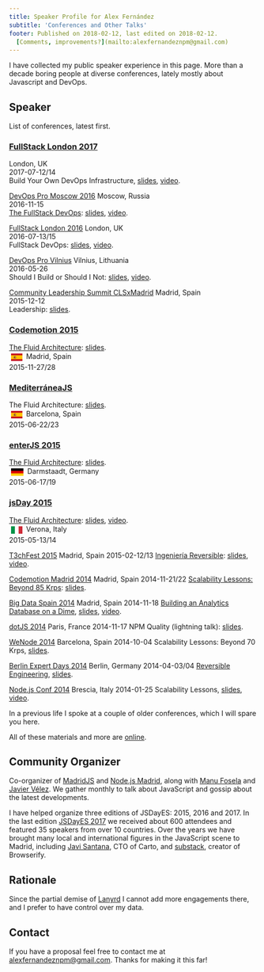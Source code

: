 ```yaml
---
title: Speaker Profile for Alex Fernández 
subtitle: 'Conferences and Other Talks'
footer: Published on 2018-02-12, last edited on 2018-02-12.
  [Comments, improvements?](mailto:alexfernandeznpm@gmail.com)
---
```


I have collected my public speaker experience in this page.
More than a decade boring people at diverse conferences,
lately mostly about Javascript and DevOps.

## Speaker

List of conferences, latest first.

### [FullStack London 2017](https://skillsmatter.com/conferences/8264-fullstack-2017-the-conference-on-javascript-node-and-internet-of-things)

London, UK
<br>
2017-07-12/14
<br>
Build Your Own DevOps Infrastructure,
[slides](https://slides.com/alexfernandez/build-your-owndevops-infrastructure-fullstack/),
[video](https://skillsmatter.com/skillscasts/10239-build-your-own-devops-infrastructure).

[DevOps Pro Moscow 2016](http://www.devopspro.ru/2016/)
Moscow, Russia
<br>
2016-11-15
<br>
[The FullStack DevOps](http://www.devopspro.ru/2016/alex-fernandez/):
[slides](https://slides.com/alexfernandez/2016-11-fullstack-devops/),
[video](https://www.youtube.com/watch?v=rofFbzBMchw).

[FullStack London 2016](https://skillsmatter.com/conferences/7278-fullstack-2016-the-conference-on-javascript-node-and-internet-of-things)
London, UK
<br>
2016-07-13/15
<br>
FullStack DevOps:
[slides](https://slides.com/alexfernandez/2016-07-fullstack-devops/),
[video](https://skillsmatter.com/skillscasts/8156-fullstack-devops).

[DevOps Pro Vilnius](http://devopspro.lt/2016/)
Vilnius, Lithuania
<br>
2016-05-26
<br>
Should I Build or Should I Not:
[slides](https://slides.com/alexfernandez/2016-05-build-or-not/),
[video](http://devopspro.lt/2016/alex-fernandez/).

[Community Leadership Summit CLSxMadrid](https://clsxspain.es/index.en.html)
Madrid, Spain
<br>
2015-12-12
<br>
Leadership:
[slides](https://slides.com/alexfernandez/leadership-clsxmadrid-2015/).

### [Codemotion 2015](https://2015.codemotion.es/)

[The Fluid Architecture](https://2015.codemotion.es/agenda.html#5677904553836544/51104001):
[slides](https://slides.com/alexfernandez/fluid-architecture-codemotion-2015/).
<br>
<img height="15" src="./pics/spain.svg" alt="Spain" style="margin:4px;vertical-align:middle;">
Madrid, Spain
<br>
2015-11-27/28

### [MediterráneaJS](http://lanyrd.com/2015/mediterraneajs/)

The Fluid Architecture:
[slides](https://slides.com/alexfernandez/fluid-architecture-mediterraneajs-2015/).
<br>
<img height="15" src="./pics/spain.svg" alt="Spain" style="margin:4px;vertical-align:middle;">
Barcelona, Spain
<br>
2015-06-22/23

### [enterJS 2015](https://www.enterjs.de/archive/2015/)

[The Fluid Architecture](https://www.enterjs.de/archive/2015/abstracts.html#fluid-architecture):
[slides](https://slides.com/alexfernandez/fluid-architecture-enterjs-2015/).
<br>
<img height="15" src="./pics/germany.svg" alt="Germany" style="margin:4px;vertical-align:middle;">
Darmstaadt, Germany
<br>
2015-06-17/19

### [jsDay 2015](http://2015.jsday.it/)

[The Fluid Architecture](http://2015.jsday.it/talk/the-fluid-architecture/):
[slides](https://slides.com/alexfernandez/fluid-architecture-jsday-verona/),
[video](https://vimeo.com/136912284).
<br>
<img height="15" src="./pics/italy.svg" alt="Italy" style="margin:4px;vertical-align:middle;">
Verona, Italy
<br>
2015-05-13/14

[T3chFest 2015](https://t3chfest.uc3m.es/2015/)
Madrid, Spain
2015-02-12/13
[Ingeniería Reversible](https://t3chfest.uc3m.es/2015/programa/ingenieria-reversible-revirtiendo-los-efectos-del-tiempo/):
[slides](https://slides.com/alexfernandez/ingenieria-reversible/),
[video](https://www.youtube.com/watch?v=9E9gwGlmHis).

[Codemotion Madrid 2014](http://2014.codemotion.es/en/)
Madrid, Spain
2014-11-21/22
[Scalability Lessons: Beyond 85 Krps](http://2014.codemotion.es/en/agenda.html?recommended=#day1/escalar-con-nodejs-tras-las-50-mil-peticiones-por-segundo):
[slides](https://slides.com/alexfernandez/scalability-lessons-beyond-85krps/).

[Big Data Spain 2014](http://www.bigdataspain.org/2014/)
Madrid, Spain
2014-11-18
[Building an Analytics Database on a Dime](http://www.bigdataspain.org/2014/conference/analytics-for-ads-servers-by-mediasmart-mobile.html),
[slides](https://slides.com/alexfernandez/analytics-dime/),
[video](https://www.youtube.com/watch?v=F3rzQdCDxgg).

[dotJS 2014](http://2014.dotjs.io/)
Paris, France
2014-11-17
NPM Quality (lightning talk):
[slides](https://slides.com/alexfernandez/npm-quality/).

[WeNode 2014](http://lanyrd.com/2014/wenode/)
Barcelona, Spain
2014-10-04
Scalability Lessons: Beyond 70 Krps,
[slides](https://slides.com/alexfernandez/scalability-lessons-beyond-70krps/).

[Berlin Expert Days 2014](http://bed-con.org/2014/)
Berlin, Germany
2014-04-03/04
[Reversible Engineering](http://bed-con.org/2014/talks/Reversible-Engineering-Going-Back-in-Time),
[slides](https://slides.com/alexfernandez/reversible-engineering/).

[Node.js Conf 2014](http://2014.nodejsconf.it/)
Brescia, Italy
2014-01-25
Scalability Lessons,
[slides](https://slides.com/alexfernandez/scalability-lessons/),
[video](https://vimeo.com/121892726).

In a previous life I spoke at a couple of older conferences,
which I will spare you here.

All of these materials and more are
[online](https://slides.com/alexfernandez).

## Community Organizer

Co-organizer of
[MadridJS](https://www.meetup.com/es-ES/madridjs/)
and
[Node.js Madrid](https://www.meetup.com/es-ES/Node-js-Madrid/),
along with
[Manu Fosela](https://twitter.com/manufosela)
and
[Javier Vélez](https://twitter.com/javiervelezreye).
We gather monthly to talk about JavaScript and gossip about the latest developments.

I have helped organize three editions of JSDayES:
2015, 2016 and 2017.
In the last edition
[JSDayES 2017](http://2017.jsday.es/)
we received about 600 attendees and featured 35 speakers from over 10 countries.
Over the years we have brought many local and international figures in the JavaScript scene to Madrid,
including
[Javi Santana](http://javisantana.com/), CTO of Carto,
and
[substack](https://github.com/substack), creator of Browserify.

## Rationale

Since the partial demise of
[Lanyrd](http://lanyrd.com/profile/pinchito/)
I cannot add more engagements there,
and I prefer to have control over my data.

## Contact

If you have a proposal feel free to contact me at
[alexfernandeznpm@gmail.com](mailto:alexfernandeznpm@gmail.com).
Thanks for making it this far!

